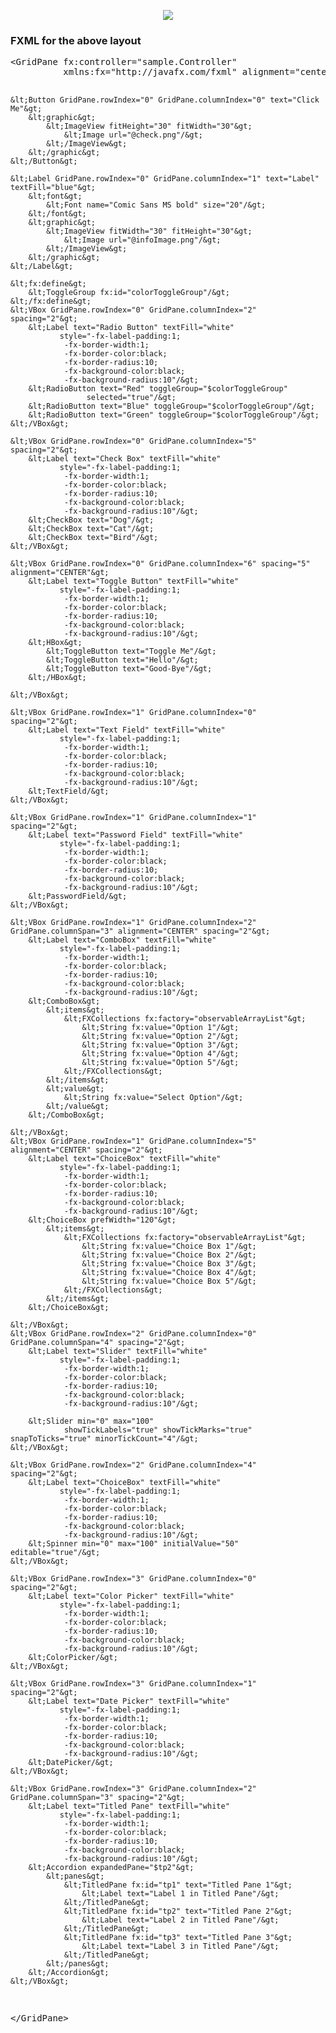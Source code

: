 <p align="center"><img src="Controls.png"></p>
<h3>FXML for the above layout</h3>
<pre>
&lt;GridPane fx:controller="sample.Controller"
          xmlns:fx="http://javafx.com/fxml" alignment="center" hgap="10" vgap="10"&gt;

    &lt;Button GridPane.rowIndex="0" GridPane.columnIndex="0" text="Click Me"&gt;
        &lt;graphic&gt;
            &lt;ImageView fitHeight="30" fitWidth="30"&gt;
                &lt;Image url="@check.png"/&gt;
            &lt;/ImageView&gt;
        &lt;/graphic&gt;
    &lt;/Button&gt;

    &lt;Label GridPane.rowIndex="0" GridPane.columnIndex="1" text="Label" textFill="blue"&gt;
        &lt;font&gt;
            &lt;Font name="Comic Sans MS bold" size="20"/&gt;
        &lt;/font&gt;
        &lt;graphic&gt;
            &lt;ImageView fitWidth="30" fitHeight="30"&gt;
                &lt;Image url="@infoImage.png"/&gt;
            &lt;/ImageView&gt;
        &lt;/graphic&gt;
    &lt;/Label&gt;

    &lt;fx:define&gt;
        &lt;ToggleGroup fx:id="colorToggleGroup"/&gt;
    &lt;/fx:define&gt;
    &lt;VBox GridPane.rowIndex="0" GridPane.columnIndex="2" spacing="2"&gt;
        &lt;Label text="Radio Button" textFill="white"
               style="-fx-label-padding:1;
                -fx-border-width:1;
                -fx-border-color:black;
                -fx-border-radius:10;
                -fx-background-color:black;
                -fx-background-radius:10"/&gt;
        &lt;RadioButton text="Red" toggleGroup="$colorToggleGroup"
                     selected="true"/&gt;
        &lt;RadioButton text="Blue" toggleGroup="$colorToggleGroup"/&gt;
        &lt;RadioButton text="Green" toggleGroup="$colorToggleGroup"/&gt;
    &lt;/VBox&gt;

    &lt;VBox GridPane.rowIndex="0" GridPane.columnIndex="5" spacing="2"&gt;
        &lt;Label text="Check Box" textFill="white"
               style="-fx-label-padding:1;
                -fx-border-width:1;
                -fx-border-color:black;
                -fx-border-radius:10;
                -fx-background-color:black;
                -fx-background-radius:10"/&gt;
        &lt;CheckBox text="Dog"/&gt;
        &lt;CheckBox text="Cat"/&gt;
        &lt;CheckBox text="Bird"/&gt;
    &lt;/VBox&gt;

    &lt;VBox GridPane.rowIndex="0" GridPane.columnIndex="6" spacing="5" alignment="CENTER"&gt;
        &lt;Label text="Toggle Button" textFill="white"
               style="-fx-label-padding:1;
                -fx-border-width:1;
                -fx-border-color:black;
                -fx-border-radius:10;
                -fx-background-color:black;
                -fx-background-radius:10"/&gt;
        &lt;HBox&gt;
            &lt;ToggleButton text="Toggle Me"/&gt;
            &lt;ToggleButton text="Hello"/&gt;
            &lt;ToggleButton text="Good-Bye"/&gt;
        &lt;/HBox&gt;

    &lt;/VBox&gt;

    &lt;VBox GridPane.rowIndex="1" GridPane.columnIndex="0" spacing="2"&gt;
        &lt;Label text="Text Field" textFill="white"
               style="-fx-label-padding:1;
                -fx-border-width:1;
                -fx-border-color:black;
                -fx-border-radius:10;
                -fx-background-color:black;
                -fx-background-radius:10"/&gt;
        &lt;TextField/&gt;
    &lt;/VBox&gt;

    &lt;VBox GridPane.rowIndex="1" GridPane.columnIndex="1" spacing="2"&gt;
        &lt;Label text="Password Field" textFill="white"
               style="-fx-label-padding:1;
                -fx-border-width:1;
                -fx-border-color:black;
                -fx-border-radius:10;
                -fx-background-color:black;
                -fx-background-radius:10"/&gt;
        &lt;PasswordField/&gt;
    &lt;/VBox&gt;

    &lt;VBox GridPane.rowIndex="1" GridPane.columnIndex="2" GridPane.columnSpan="3" alignment="CENTER" spacing="2"&gt;
        &lt;Label text="ComboBox" textFill="white"
               style="-fx-label-padding:1;
                -fx-border-width:1;
                -fx-border-color:black;
                -fx-border-radius:10;
                -fx-background-color:black;
                -fx-background-radius:10"/&gt;
        &lt;ComboBox&gt;
            &lt;items&gt;
                &lt;FXCollections fx:factory="observableArrayList"&gt;
                    &lt;String fx:value="Option 1"/&gt;
                    &lt;String fx:value="Option 2"/&gt;
                    &lt;String fx:value="Option 3"/&gt;
                    &lt;String fx:value="Option 4"/&gt;
                    &lt;String fx:value="Option 5"/&gt;
                &lt;/FXCollections&gt;
            &lt;/items&gt;
            &lt;value&gt;
                &lt;String fx:value="Select Option"/&gt;
            &lt;/value&gt;
        &lt;/ComboBox&gt;

    &lt;/VBox&gt;
    &lt;VBox GridPane.rowIndex="1" GridPane.columnIndex="5" alignment="CENTER" spacing="2"&gt;
        &lt;Label text="ChoiceBox" textFill="white"
               style="-fx-label-padding:1;
                -fx-border-width:1;
                -fx-border-color:black;
                -fx-border-radius:10;
                -fx-background-color:black;
                -fx-background-radius:10"/&gt;
        &lt;ChoiceBox prefWidth="120"&gt;
            &lt;items&gt;
                &lt;FXCollections fx:factory="observableArrayList"&gt;
                    &lt;String fx:value="Choice Box 1"/&gt;
                    &lt;String fx:value="Choice Box 2"/&gt;
                    &lt;String fx:value="Choice Box 3"/&gt;
                    &lt;String fx:value="Choice Box 4"/&gt;
                    &lt;String fx:value="Choice Box 5"/&gt;
                &lt;/FXCollections&gt;
            &lt;/items&gt;
        &lt;/ChoiceBox&gt;

    &lt;/VBox&gt;
    &lt;VBox GridPane.rowIndex="2" GridPane.columnIndex="0" GridPane.columnSpan="4" spacing="2"&gt;
        &lt;Label text="Slider" textFill="white"
               style="-fx-label-padding:1;
                -fx-border-width:1;
                -fx-border-color:black;
                -fx-border-radius:10;
                -fx-background-color:black;
                -fx-background-radius:10"/&gt;

        &lt;Slider min="0" max="100"
                showTickLabels="true" showTickMarks="true" snapToTicks="true" minorTickCount="4"/&gt;
    &lt;/VBox&gt;

    &lt;VBox GridPane.rowIndex="2" GridPane.columnIndex="4" spacing="2"&gt;
        &lt;Label text="ChoiceBox" textFill="white"
               style="-fx-label-padding:1;
                -fx-border-width:1;
                -fx-border-color:black;
                -fx-border-radius:10;
                -fx-background-color:black;
                -fx-background-radius:10"/&gt;
        &lt;Spinner min="0" max="100" initialValue="50" editable="true"/&gt;
    &lt;/VBox&gt;

    &lt;VBox GridPane.rowIndex="3" GridPane.columnIndex="0" spacing="2"&gt;
        &lt;Label text="Color Picker" textFill="white"
               style="-fx-label-padding:1;
                -fx-border-width:1;
                -fx-border-color:black;
                -fx-border-radius:10;
                -fx-background-color:black;
                -fx-background-radius:10"/&gt;
        &lt;ColorPicker/&gt;
    &lt;/VBox&gt;

    &lt;VBox GridPane.rowIndex="3" GridPane.columnIndex="1" spacing="2"&gt;
        &lt;Label text="Date Picker" textFill="white"
               style="-fx-label-padding:1;
                -fx-border-width:1;
                -fx-border-color:black;
                -fx-border-radius:10;
                -fx-background-color:black;
                -fx-background-radius:10"/&gt;
        &lt;DatePicker/&gt;
    &lt;/VBox&gt;

    &lt;VBox GridPane.rowIndex="3" GridPane.columnIndex="2" GridPane.columnSpan="3" spacing="2"&gt;
        &lt;Label text="Titled Pane" textFill="white"
               style="-fx-label-padding:1;
                -fx-border-width:1;
                -fx-border-color:black;
                -fx-border-radius:10;
                -fx-background-color:black;
                -fx-background-radius:10"/&gt;
        &lt;Accordion expandedPane="$tp2"&gt;
            &lt;panes&gt;
                &lt;TitledPane fx:id="tp1" text="Titled Pane 1"&gt;
                    &lt;Label text="Label 1 in Titled Pane"/&gt;
                &lt;/TitledPane&gt;
                &lt;TitledPane fx:id="tp2" text="Titled Pane 2"&gt;
                    &lt;Label text="Label 2 in Titled Pane"/&gt;
                &lt;/TitledPane&gt;
                &lt;TitledPane fx:id="tp3" text="Titled Pane 3"&gt;
                    &lt;Label text="Label 3 in Titled Pane"/&gt;
                &lt;/TitledPane&gt;
            &lt;/panes&gt;
        &lt;/Accordion&gt;
    &lt;/VBox&gt;


&lt;/GridPane&gt;
</pre>
